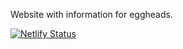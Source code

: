 Website with information for eggheads.

[![Netlify Status](https://api.netlify.com/api/v1/badges/073bf680-b20e-49f8-8730-e7aae3eb8185/deploy-status)](https://app.netlify.com/sites/how-to-egghead/deploys)
